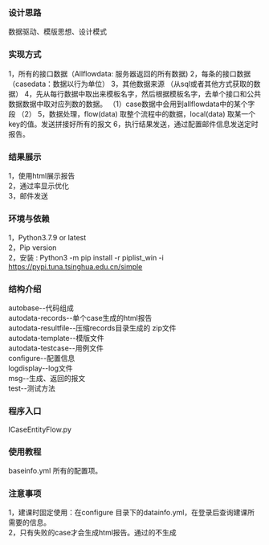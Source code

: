 
### 设计思路
数据驱动、模版思想、设计模式
### 实现方式
1，所有的接口数据（Allflowdata: 服务器返回的所有数据)
2，每条的接口数据（casedata：数据以行为单位）
3，其他数据来源 （从sql或者其他方式获取的数据）
4，先从每行数据中取出来模板名字，然后根据模板名字，去单个接口和公共数据数据中取对应列数的数据。
（1）case数据中会用到allflowdata中的某个字段
（2）
5，数据处理，flow(data) 取整个流程中的数据，local(data) 取某一个key的值。发送拼接好所有的报文
6，执行结果发送，通过配置邮件信息发送定时报告。

### 结果展示
1，使用html展示报告  
2，通过率显示优化  
3，邮件发送

### 环境与依赖
1，Python3.7.9  or latest  
2，Pip version  
2，安装 : Python3 -m pip install -r piplist_win -i https://pypi.tuna.tsinghua.edu.cn/simple

### 结构介绍
 autobase--代码组成  
 autodata-records--单个case生成的html报告  
 autodata-resultfile--压缩records目录生成的 zip文件  
 autodata-template--模版文件  
 autodata-testcase--用例文件  
 configure--配置信息  
 logdisplay--log文件  
 msg--生成、返回的报文  
 test--测试方法

### 程序入口
ICaseEntityFlow.py

### 使用教程
baseinfo.yml 所有的配置项。


### 注意事项
1，建课时固定使用：在configure 目录下的datainfo.yml，在登录后查询建课所需要的信息。  
2，只有失败的case才会生成html报告。通过的不生成  
